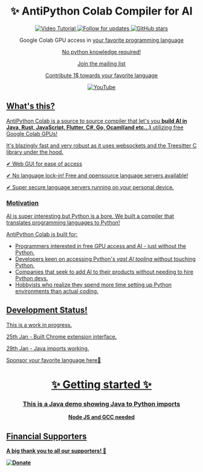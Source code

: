 <div align="center">
<h1>✨ AntiPython Colab Compiler for AI</h1>
<a href="https://hub.docker.com/r/caprover/caprover/" target="_blank" title="Video Tutorial">
<img src="https://img.shields.io/badge/Video-Tutorial-blue" alt="Video Tutorial"/>
</a>
<a href="https://twitter.com/murage_kibicho" target="_blank" title="Follow for updates">
<img src="https://img.shields.io/twitter/follow/murage_kibicho" alt="Follow for updates"/>
</a>
<a href="https://github.com/Fileforma/AntiPython-AI-Club/" target="_blank" title="GitHub stars">
<img src="https://img.shields.io/github/stars/Fileforma" alt="GitHub stars"/>
</a>

Google Colab GPU access in <u>your favorite programming language <u>

No python knowledge required!

Join the [mailing list](https://antipythonai.substack.com/)

Contribute [1$ towards your favorite language](https://opencollective.com/fileforma)


<a href="https://youtu.be/VPHEXPfsvyQ" target="_blank" title="YouTube">
<img src="https://raw.githubusercontent.com/caprover/caprover-website/master/graphics/screenshots-video-small.png" alt="YouTube"/>
</a>
</div>

## What's this?
AntiPython Colab is a source to source compiler that let's you **build AI in Java, Rust, JavaScript, Flutter, C#, Go, Ocaml(and etc...)** utilizing free Google Colab GPUs!

It's blazingly fast and very robust as it uses websockets and the Treesitter C library under the hood.

✔ Web GUI for ease of access

✔ No language lock-in! Free and opensource language servers available!

✔ Super secure language servers running on your personal device.


### Motivation
AI is super interesting but Python is a bore. We built a compiler that translates programming languages to Python!

AntiPython Colab is built for:

-   Programmers interested in free GPU access and AI - just without the Python.
-   Developers keen on accessing Python's *vast AI tooling* without touching Python. 
-   Companies that seek to add AI to their products without needing to hire Python devs.
-   Hobbyists who realize they spend more time setting up Python environments than actual coding.

## Development Status!
This is a work in progress. 

25th Jan - Built Chrome extension interface.

29th Jan - Java imports working. 

[Sponsor your favorite language here🙏](https://opencollective.com/fileforma)

<div align="center">
<h1>✨ Getting started ✨</h1>
<h3>This is a Java demo showing Java to Python imports</h3>
<p> <b>Node JS and GCC<b> needed</p>
</div>




## Financial Supporters

A big thank you to all our supporters! 🙏

[![Donate](https://opencollective.com/caprover/donate/button.png?color=blue)](https://opencollective.com/fileforma)
